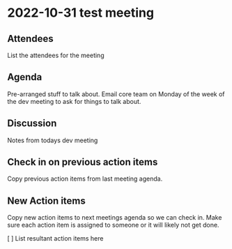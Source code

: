 # 2022-10-31 test meeting 

## Attendees
List the attendees for the meeting

## Agenda
Pre-arranged stuff to talk about. 
Email core team on Monday of the week of the dev meeting to ask for things to talk about.


## Discussion
Notes from todays dev meeting 



## Check in on previous action items
Copy previous action items from last meeting agenda.

## New Action items
Copy new action items to next meetings agenda so we can check in. 
Make sure each action item is assigned to someone or it will likely not get done.

[ ]  List resultant action items here
